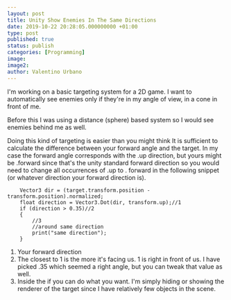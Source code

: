 ```yaml
---
layout: post
title: Unity Show Enemies In The Same Directions
date: 2019-10-22 20:28:05.000000000 +01:00
type: post
published: true
status: publish
categories: [Programming]
image:
image2:
author: Valentino Urbano
---
```


I'm working on a basic targeting system for a 2D game. I want to automatically see enemies only if they're in my angle of view, in a cone in front of me.

Before this I was using a distance (sphere) based system so I would see enemies behind me as well.

Doing this kind of targeting is easier than you might think It is sufficient to calculate the difference between your forward angle and the target. In my case the forward angle corresponds with the .up direction, but yours might be .forward since that's the unity standard forward direction so you would need to change all occurrences of .up to . forward in the following snippet (or whatever direction your forward direction is).

```
    Vector3 dir = (target.transform.position - transform.position).normalized;
    float direction = Vector3.Dot(dir, transform.up);//1
    if (direction > 0.35)//2
    {
        //3
        //around same direction
        print("same direction");
    }
```

1. Your forward direction
2. The closest to 1 is the more it's facing us. 1 is right in front of us. I have picked .35 which seemed a right angle, but you can tweak that value as well.
3. Inside the if you can do what you want. I'm simply hiding or showing the renderer of the target since I have relatively few objects in the scene.
